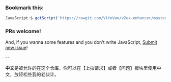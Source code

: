 ### Bookmark this:

```javascript
JavaScript:$.getScript('https://rawgit.com/VitoVan/v2ex-enhancer/master/v2excellent.min.js');
```

### PRs welcome!

And, if you wanna some features and you don't write JavaScript, [Submit new issue](https://github.com/VitoVan/v2excellent.js/issues/new)!

--

**中文**是被允许的在这个仓库，你可以在【上拉请求】或者【问题】板块里使用中文，放轻松些我的老伙计。
